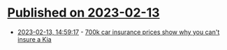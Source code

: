 # [Published on 2023-02-13](index.md)

* [2023-02-13, 14:59:17](https://news.ycombinator.com/item?id=34774187) - [700k car insurance prices show why you can&#x27;t insure a Kia](https://www.coveragecat.com/blog/car-insurance-prices)
